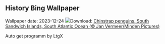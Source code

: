 ## History Bing Wallpaper
Wallpaper date: 2023-12-24
![](https://www.bing.com/th?id=OHR.FestivusPenguins_EN-GB7349626614_UHD.jpg&w=1000)Download: [Chinstrap penguins, South Sandwich Islands, South Atlantic Ocean (© Jan Vermeer/Minden Pictures)](https://www.bing.com/th?id=OHR.FestivusPenguins_EN-GB7349626614_UHD.jpg)

Auto get programm by LtgX

